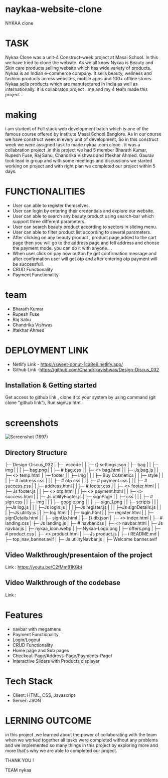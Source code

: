 # naykaa-website-clone

NYKAA clone

# TASK

Nykaa Clone was a unit-4 Construct-week project at Masai School. In this we have tried to clone the website.
As we all know Nykaa is Beauty and Skin care products selling website which has wide variety of products.
Nykaa is an Indian e-commerce company.
It sells beauty, wellness and fashion products across websites, mobile apps and 100+ offline stores.
Nykaa sells products which are manufactured in India as well as internationally.
it is collabraton project ..me and my 4 team made this project ..

# making

i am student of Full stack web development batch which is one of the famous course offered by institute Masai School Banglore. As in our course we have construct week in every unit of development, So in this construct week we were assigned task to made nykaa .com clone . it was a collabration project .in this project we had 5 member Bharath Kumar, Rupesh Fuse, Raj Sahu, Chandrika Vishwas and Iftekhar Ahmed. Gaurav took lead in group and with some meetings and discussions we started working on project and with right plan we completed our project within 5 days.

# FUNCTIONALITIES

- User can able to register themselves.
- User can login by entering their credentials and explore our website.
- User can able to search any beauty product using search-bar which support three different parameters.
- User can search beauty product according to sectors in sliding menu.
- User can able to filter product list according to several parameters.
- After clicking on any beauty product , product page added to the cart page then you will go to the address page and fell address and choose the payment mode. you can do it with anyone.. .
- When user click on pay now button he get confirmation message and after confirmation user will get otp and after entering otp payment will be    successfull.
- CRUD Functionality
- Payment Functionality

# team

- Bharath Kumar
- Rupesh Fuse
- Raj Sahu
- Chandrika Vishwas
- Iftekhar Ahmed

# DEPLOYMENT LINK

- Netlify Link - https://sweet-donut-1ca8e9.netlify.app/
- Github Link -https://github.com/Chandrikavishwas/Design-Discus_032

## Installation & Getting started

Get access to github link , clone it to your system by using command (git clone "github link"), Run signUp.html

# screenshots

![Screenshot (1697)](https://user-images.githubusercontent.com/108890988/189495829-86722986-464d-4837-b49e-cb737600c7d3.png)

## Directory Structure
├─ Design-Discus_032
|  ├─ .vscode
|  |  ├─ {} settings.json
|  ├─ bag
|  |  ├─ img
|  |  |  ├─ bag.png
|  |  ├─ # bag.css
|  |  ├─ <> bag.html
|  |  ├─ Js bag.js
|  |  ├─ <> temp.html
|  ├─ footer
|  |  ├─ img
|  |  |  ├─ Buy Cosmetics
|  |  ├─ style
|  |  |  ├─ # address.css
|  |  |  ├─ # otp.css
|  |  |  ├─ # payment.css
|  |  |  ├─ # success.css
|  |  ├─ address.html
|  |  ├─ # footer.css
|  |  ├─ <> footer.html
|  |  ├─ Js footer.js
|  |  ├─ <> otp.html
|  |  ├─ <> payment.html
|  |  ├─ <> success.html
|  |  ├─ Js utilityFooter.js
|  ├─ signPage
|  |  ├─ css
|  |  |   ├─ # sign.css
|  |  ├─ img
|  |  |  ├─ google.png
|  |  |  ├─ sign_1.png
|  |  ├─ scripts
|  |  |  ├─Js log.js
|  |  |  ├─Js login.js
|  |  |  ├─Js register.js
|  |  |  ├─Js signDetails.js
|  |  |  ├─Js utility.js
|  |  ├─ log.html
|  |  ├─ login.html
|  |  ├─ register.html
|  |  ├─ signDetails.html
|  |  ├─ signUp.html
|  ├─ {} db.json
|  ├─ <> index.html
|  ├─ # landing.css
|  ├─ Js landing.js
|  ├─ # navbar.css
|  ├─ <> navbar.html
|  ├─ Js navbar.js
|  ├─ nykaa_icon.webp
|  ├─ Nykaa-Logo.png
|  ├─ offers.png
|  ├─ # product.css
|  ├─ <> product.html
|  ├─ Js product.js
|  ├─ i README.md
|  ├─ top_nav_banner.avif
|  ├─ Js utilityNavbar.js
|  ├─ Welcome banner.avif


## Video Walkthrough/presentaion of the project

Link : https://youtu.be/C2fMm81KGbI

## Video Walkthrough of the codebase

Link :

# Features

- navbar with megamenu
- Payment Functionality
- Login/Logout
- CRUD Functionality
- Home page and Sub pages
- Checkout-Page/Address-Page/Payments-Page/
- Interactive Sliders with Products displayer

# Tech Stack

- Client: HTML, CSS, Javascript
- Server: JSON

# LERNING OUTCOME

in this project ,we learned about the power of collaborating with the team when we worked together all tasks were completed without any problems and we implemented so many things in this project by exploring more and more that's why we are able to completed our project.

THANK YOU !

TEAM nykaa
